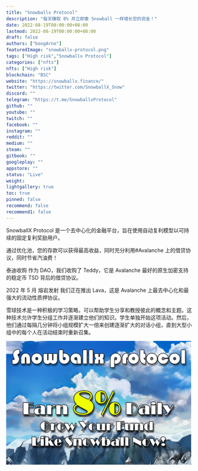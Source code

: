 ```yaml
---
title: "Snowballx Protocol"
description: "每天赚取 8% 并立即像 Snowball 一样增长您的资金！"
date: 2022-08-19T00:00:00+08:00
lastmod: 2022-08-19T00:00:00+08:00
draft: false
authors: ["boogArno"]
featuredImage: "snowballx-protocol.png"
tags: ["High risk","Snowballx Protocol"]
categories: ["nfts"]
nfts: ["High risk"]
blockchain: "BSC"
website: "https://snowballx.finance/"
twitter: "https://twitter.com/SnowballX_Snow"
discord: ""
telegram: "https://t.me/SnowballxProtocol"
github: ""
youtube: ""
twitch: ""
facebook: ""
instagram: ""
reddit: ""
medium: ""
steam: ""
gitbook: ""
googleplay: ""
appstore: ""
status: "Live"
weight: 
lightgallery: true
toc: true
pinned: false
recommend: false
recommend1: false
---
```

SnowballX Protocol 是一个去中心化的金融平台，旨在使用自动复利模型以可持续的固定复利奖励用户。

通过优化池，您的存款可以获得最高收益，同时充分利用#Avalanche 上的借贷协议，同时节省汽油费！

泰迪收购
作为 DAO，我们收购了 Teddy，它是 Avalanche 最好的原生加密支持的稳定币 TSD 背后的借贷协议。

2022 年 5 月
熔岩发射
我们正在推出 Lava，这是 Avalanche 上最去中心化和最强大的流动性质押协议。

雪球技术是一种积极的学习策略，可以帮助学生分享和教授彼此的概念和主题。这种技术允许学生分组工作并逐渐建立他们的知识。学生单独开始这项活动。然后，他们通过每隔几分钟将小组规模扩大一倍来创建逐渐扩大的对话小组，直到大型小组中的每个人在活动结束时重新召集。

![snowballxprotocol-dapp-high-risk-bsc-image2_cf0250472b915d471e507140a7973c18](snowballxprotocol-dapp-high-risk-bsc-image2_cf0250472b915d471e507140a7973c18.png)

